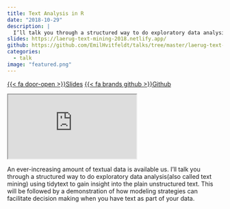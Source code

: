 ```yaml
---
title: Text Analysis in R
date: "2018-10-29"
description: |
  I’ll talk you through a structured way to do exploratory data analysis(also called text mining) using tidytext to gain insight into the plain unstructured text.
slides: https://laerug-text-mining-2018.netlify.app/
github: https://github.com/EmilHvitfeldt/talks/tree/master/laerug-text-mining-2018
categories:
  - talk
image: "featured.png"
---
```






<a href="https://laerug-text-mining-2018.netlify.app/" class="listing-slides btn-links">{{< fa door-open >}}Slides<a>
<a href="https://github.com/EmilHvitfeldt/talks/tree/master/laerug-text-mining-2018" class="listing-github btn-links">{{< fa brands github >}}Github<a>
      
<iframe class="slide-deck" src="https://laerug-text-mining-2018.netlify.app/"></iframe>

An ever-increasing amount of textual data is available us. I’ll talk you through a structured way to do exploratory data analysis(also called text mining) using tidytext to gain insight into the plain unstructured text. This will be followed by a demonstration of how modeling strategies can facilitate decision making when you have text as part of your data.
